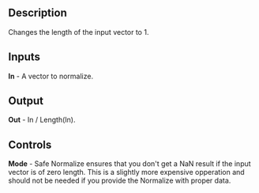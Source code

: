 ## Description
Changes the length of the input vector to 1.

## Inputs
**In** - A vector to normalize.

## Output
**Out** - In / Length(In).

## Controls
**Mode** - Safe Normalize ensures that you don't get a NaN result if the input vector is of zero length. This is a slightly more expensive opperation and should not be needed if you provide the Normalize with proper data.